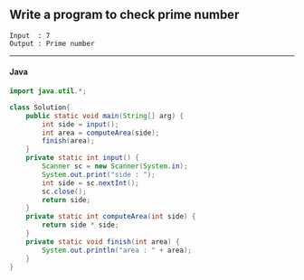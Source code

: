 ## Write a program to check prime number

```
Input  : 7
Output : Prime number
```

---

<CodeBlock slots="heading, code" repeat="1" languages="Java" />

#### Java

```java
import java.util.*;

class Solution{
    public static void main(String[] arg) {
        int side = input();
        int area = computeArea(side);
        finish(area);
    }
    private static int input() {
        Scanner sc = new Scanner(System.in);
        System.out.print("side : ");
        int side = sc.nextInt();
        sc.close();
        return side;
    }
    private static int computeArea(int side) {
        return side * side;
    }
    private static void finish(int area) {
        System.out.println("area : " + area);
    }
}